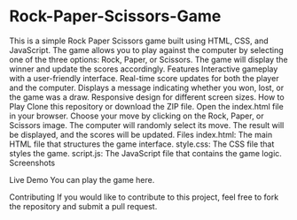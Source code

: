 # Rock-Paper-Scissors-Game
This is a simple Rock Paper Scissors game built using HTML, CSS, and JavaScript. The game allows you to play against the computer by selecting one of the three options: Rock, Paper, or Scissors. The game will display the winner and update the scores accordingly.
Features
Interactive gameplay with a user-friendly interface.
Real-time score updates for both the player and the computer.
Displays a message indicating whether you won, lost, or the game was a draw.
Responsive design for different screen sizes.
How to Play
Clone this repository or download the ZIP file.
Open the index.html file in your browser.
Choose your move by clicking on the Rock, Paper, or Scissors image.
The computer will randomly select its move.
The result will be displayed, and the scores will be updated.
Files
index.html: The main HTML file that structures the game interface.
style.css: The CSS file that styles the game.
script.js: The JavaScript file that contains the game logic.
Screenshots

Live Demo
You can play the game here.

Contributing
If you would like to contribute to this project, feel free to fork the repository and submit a pull request.
